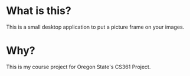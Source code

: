 # What is this?

This is a small desktop application to put a picture frame on your images.

# Why?

This is my course project for Oregon State's CS361 Project.